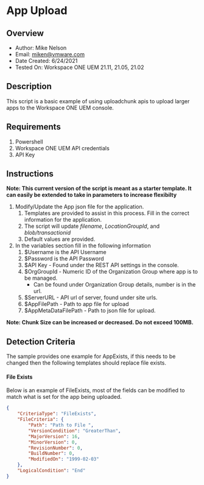 # App Upload

## Overview

* Author: Mike Nelson
* Email: miken@vmware.com
* Date Created: 6/24/2021
* Tested On: Workspace ONE UEM 21.11, 21.05, 21.02


## Description
<!-- Summary Start -->
This script is a basic example of using uploadchunk apis to upload larger apps to the Workspace ONE UEM console.
<!-- Summary End -->
## Requirements
1. Powershell
2. Workspace ONE UEM API credentials
2. API Key

## Instructions

**Note: This current version of the script is meant as a starter template. It can easily be extended to take in parameters to increase flexibilty**

1. Modify/Update the App json file for the application.
    1. Templates are provided to assist in this process. Fill in the correct information for the application.
    1. The script will update *filename*, *LocationGroupId*, and *blob/transactionid*
    1. Default values are provided.
1. In the variables section fill in the following information
    1. $Username is the API Username
    1. $Password is the API Password
    1. $API Key - Found under the REST API settings in the console.
    1. $OrgGroupId - Numeric ID of the Organization Group where app is to be managed.
        * Can be found under Organization Group details, number is in the url.
    1. $ServerURL - API url of server, found under site urls.
    1. $AppFilePath - Path to app file for upload
    1. $AppMetaDataFilePath - Path to json file for upload.

**Note: Chunk Size can be increased or decreased. Do not exceed 100MB.**

## Detection Criteria
The sample provides one example for AppExists, if this needs to be changed then the following templates should replace file exists.

#### File Exists
Below is an example of FileExists, most of the fields can be modified to match what is set for the app being uploaded.

```json
{
    "CriteriaType": "FileExists",
    "FileCriteria": {
        "Path": "Path to File ",
        "VersionCondition": "GreaterThan",
        "MajorVersion": 16,
        "MinorVersion": 0,
        "RevisionNumber": 0,
        "BuildNumber": 0,
        "ModifiedOn": "1999-02-03"
    },
    "LogicalCondition": "End"
}
```